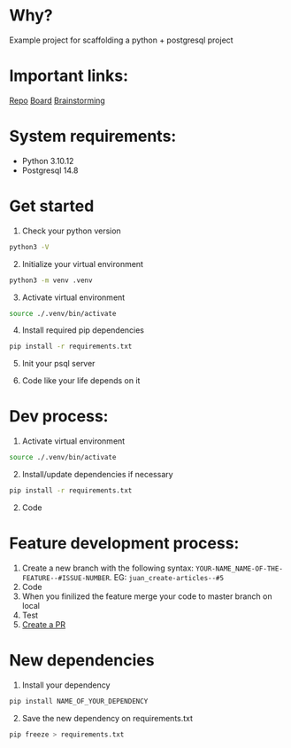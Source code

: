 # Why?
Example project for scaffolding a python + postgresql project

# Important links:
[Repo](https://github.com/KOD-MBEP-1/team_2_cms)
[Board](https://github.com/orgs/KOD-MBEP-1/projects/1/views/2)
[Brainstorming](https://excalidraw.com/#room=8a50ee05e2de9b83e81b,EMOOTXL9t4sAqB1HWbvirA)

# System requirements:

- Python 3.10.12
- Postgresql 14.8

# Get started

1. Check your python version
`````bash
python3 -V
`````

2. Initialize your virtual environment
`````bash
python3 -m venv .venv
`````

3. Activate virtual environment
`````bash
source ./.venv/bin/activate
`````

4. Install required pip dependencies

````bash
pip install -r requirements.txt
````

5. Init your psql server
   
6. Code like your life depends on it

# Dev process: 

1. Activate virtual environment
`````bash
source ./.venv/bin/activate
`````
2. Install/update dependencies if necessary
`````bash
pip install -r requirements.txt
`````
2. Code


# Feature development process: 
1. Create a new branch with the following syntax: `YOUR-NAME_NAME-OF-THE-FEATURE--#ISSUE-NUMBER`. EG: `juan_create-articles--#5`
2. Code
3. When you finilized the feature merge your code to master branch on local
4. Test
5. [Create a PR](https://github.com/KOD-MBEP-1/team_2_cms/pulls)


# New dependencies
1. Install your dependency 
````bash
pip install NAME_OF_YOUR_DEPENDENCY
````
2. Save the new dependency on requirements.txt
````bash
pip freeze > requirements.txt
````
